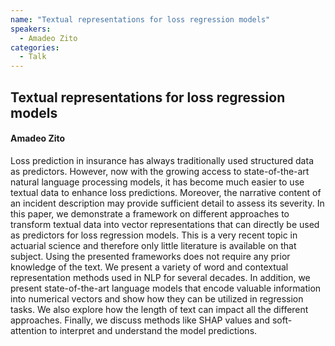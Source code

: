 ```yaml
---
name: "Textual representations for loss regression models"
speakers:
  - Amadeo Zito
categories:
  - Talk
---
```


## Textual representations for loss regression models

#### Amadeo Zito

 Loss prediction in insurance has always traditionally used structured data as predictors. However, now with the growing access to state-of-the-art natural language processing models, it has become much easier to use textual data to enhance loss predictions. Moreover, the narrative content of an incident description may provide sufficient detail to assess its severity. In this paper, we demonstrate a framework on different approaches to transform textual data into vector representations that can directly be used as predictors for loss regression models. This is a very recent topic in actuarial science and therefore only little literature is available on that subject. Using the presented frameworks does not require any prior knowledge of the text. We present a variety of word and contextual representation methods used in NLP for several decades. In addition, we present state-of-the-art language models that encode valuable information into numerical vectors and show how they can be utilized in regression tasks. We also explore how the length of text can impact all the different approaches. Finally, we discuss methods like SHAP values and soft-attention to interpret and understand the model predictions.


